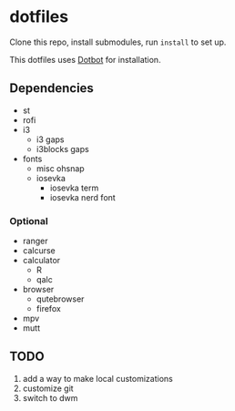 # dotfiles

Clone this repo, install submodules, run `install` to set up.

This dotfiles uses [Dotbot](https://github.com/anishathalye/dotbot/) for installation.

## Dependencies

- st
- rofi
- i3
  - i3 gaps
  - i3blocks gaps
- fonts
  - misc ohsnap
  - iosevka
    - iosevka term
    - iosevka nerd font

### Optional

- ranger
- calcurse
- calculator
  - R
  - qalc
- browser
  - qutebrowser
  - firefox
- mpv
- mutt

## TODO

1. add a way to make local customizations
2. customize git
3. switch to dwm
